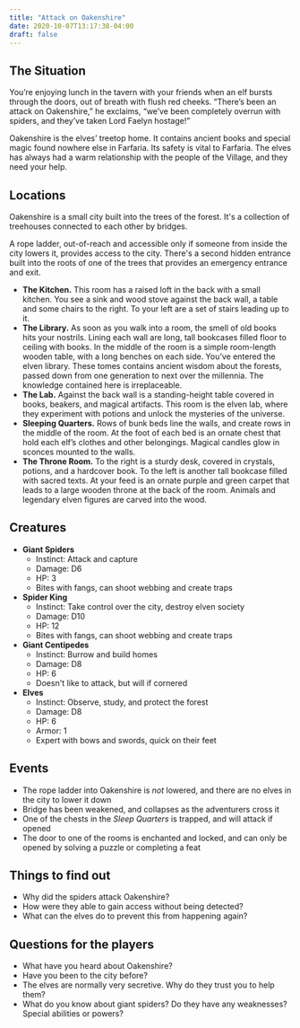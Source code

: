 ```yaml
---
title: "Attack on Oakenshire"
date: 2020-10-07T13:17:38-04:00
draft: false
---
```


<div data-toc="In This Adventure"></div>

## The Situation

You’re enjoying lunch in the tavern with your friends when an elf bursts through the doors, out of breath with flush red cheeks. “There’s been an attack on Oakenshire,” he exclaims, “we’ve been completely overrun with spiders, and they’ve taken Lord Faelyn hostage!”

Oakenshire is the elves’ treetop home. It contains ancient books and special magic found nowhere else in Farfaria. Its safety is vital to Farfaria. The elves has always had a warm relationship with the people of the Village, and they need your help.


## Locations

Oakenshire is a small city built into the trees of the forest. It's a collection of treehouses connected to each other by bridges.

A rope ladder, out-of-reach and accessible only if someone from inside the city lowers it, provides access to the city. There's a second hidden entrance built into the roots of one of the trees that provides an emergency entrance and exit.

- **The Kitchen.** This room has a raised loft in the back with a small kitchen. You see a sink and wood stove against the back wall, a table and some chairs to the right. To your left are a set of stairs leading up to it.
- **The Library.** As soon as you walk into a room, the smell of old books hits your nostrils. Lining each wall are long, tall bookcases filled floor to ceiling with books. In the middle of the room is a simple room-length wooden table, with a long benches on each side. You’ve entered the elven library. These tomes contains ancient wisdom about the forests, passed down from one generation to next over the millennia. The knowledge contained here is irreplaceable.
- **The Lab.** Against the back wall is a standing-height table covered in books, beakers, and magical artifacts. This room is the elven lab, where they experiment with potions and unlock the mysteries of the universe.
- **Sleeping Quarters.** Rows of bunk beds line the walls, and create rows in the middle of the room. At the foot of each bed is an ornate chest that hold each elf’s clothes and other belongings. Magical candles glow in sconces mounted to the walls.
- **The Throne Room.** To the right is a sturdy desk, covered in crystals, potions, and a hardcover book. To the left is another tall bookcase filled with sacred texts. At your feed is an ornate purple and green carpet that leads to a large wooden throne at the back of the room. Animals and legendary elven figures are carved into the wood.


## Creatures

- **Giant Spiders**
	+ Instinct: Attack and capture
	+ Damage: D6
	+ HP: 3
	+ Bites with fangs, can shoot webbing and create traps
- **Spider King**
	+ Instinct: Take control over the city, destroy elven society
	+ Damage: D10
	+ HP: 12
	+ Bites with fangs, can shoot webbing and create traps
- **Giant Centipedes**
	+ Instinct: Burrow and build homes
	+ Damage: D8
	+ HP: 6
	+ Doesn't like to attack, but will if cornered
- **Elves**
	+ Instinct: Observe, study, and protect the forest
	+ Damage: D8
	+ HP: 6
	+ Armor: 1
	+ Expert with bows and swords, quick on their feet


## Events

- The rope ladder into Oakenshire is *not* lowered, and there are no elves in the city to lower it down
- Bridge has been weakened, and collapses as the adventurers cross it
- One of the chests in the *Sleep Quarters* is trapped, and will attack if opened
- The door to one of the rooms is enchanted and locked, and can only be opened by solving a puzzle or completing a feat


## Things to find out

- Why did the spiders attack Oakenshire?
- How were they able to gain access without being detected?
- What can the elves do to prevent this from happening again?


## Questions for the players

- What have you heard about Oakenshire?
- Have you been to the city before?
- The elves are normally very secretive. Why do they trust you to help them?
- What do you know about giant spiders? Do they have any weaknesses? Special abilities or powers?